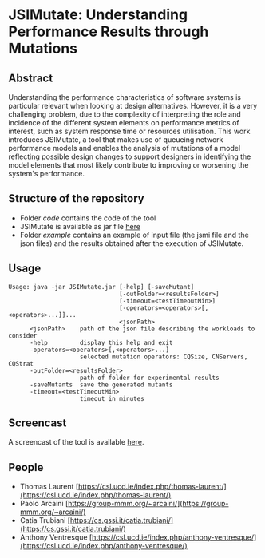 # JSIMutate: Understanding Performance Results through Mutations

## Abstract
Understanding the performance characteristics of software systems is particular relevant when looking at design alternatives. However, it is a very challenging problem, due to the complexity of interpreting the role and incidence of the different system elements on performance metrics of interest, such as system response time or resources utilisation. This work introduces JSIMutate, a tool that makes use of queueing network performance models and enables the analysis of mutations of a model reflecting possible design changes to support designers in identifying the model elements that most likely contribute to improving or worsening the system's performance.

## Structure of the repository
* Folder *code* contains the code of the tool
* JSIMutate is available as jar file [here](https://github.com/ucd-csl/JSIMutate/raw/main/code/JSIMutate.jar)
* Folder *example* contains an example of input file (the jsmi file and the json files) and the results obtained after the execution of JSIMutate.

## Usage
```
Usage: java -jar JSIMutate.jar [-help] [-saveMutant]
                               [-outFolder=<resultsFolder>]
                               [-timeout=<testTimeoutMin>]
                               [-operators=<operators>[,<operators>...]]...
                               <jsonPath>
      <jsonPath>    path of the json file describing the workloads to consider
      -help         display this help and exit
      -operators=<operators>[,<operators>...]
                    selected mutation operators: CQSize, CNServers, CQStrat
      -outFolder=<resultsFolder>
                    path of folder for experimental results
      -saveMutants  save the generated mutants
      -timeout=<testTimeoutMin>
                    timeout in minutes
```

## Screencast
A screencast of the tool is available [here](https://drive.google.com/file/d/13Kca-AOXYmU4Ol_agFdsZaAmALQ-ZrVR/view?usp=sharing).

## People
* Thomas Laurent [https://csl.ucd.ie/index.php/thomas-laurent/](https://csl.ucd.ie/index.php/thomas-laurent/)
* Paolo Arcaini [https://group-mmm.org/~arcaini/](https://group-mmm.org/~arcaini/)
* Catia Trubiani [https://cs.gssi.it/catia.trubiani/](https://cs.gssi.it/catia.trubiani/)
* Anthony Ventresque [https://csl.ucd.ie/index.php/anthony-ventresque/](https://csl.ucd.ie/index.php/anthony-ventresque/)
